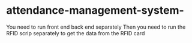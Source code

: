 # attendance-management-system-
You need to run front end back end separately 
Then you need to run the RFID scrip separately to get the data from the RFID card 
